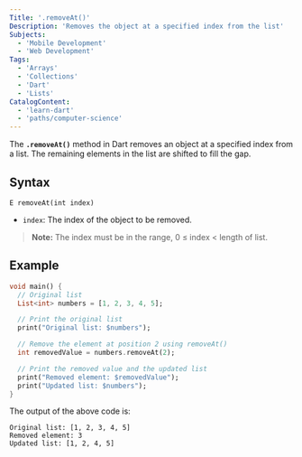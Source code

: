 ```yaml
---
Title: '.removeAt()'
Description: 'Removes the object at a specified index from the list'
Subjects:
  - 'Mobile Development'
  - 'Web Development'
Tags:
  - 'Arrays'
  - 'Collections'
  - 'Dart'
  - 'Lists'
CatalogContent:
  - 'learn-dart'
  - 'paths/computer-science'
---
```


The **`.removeAt()`** method in Dart removes an object at a specified index from a list. The remaining elements in the list are shifted to fill the gap.

## Syntax

```pseudo
E removeAt(int index)
```

- `index`: The index of the object to be removed.

>**Note:** The index must be in the range, 0 ≤ index < length of list.

## Example

```dart
void main() {
  // Original list
  List<int> numbers = [1, 2, 3, 4, 5];

  // Print the original list
  print("Original list: $numbers");

  // Remove the element at position 2 using removeAt()
  int removedValue = numbers.removeAt(2);

  // Print the removed value and the updated list
  print("Removed element: $removedValue");
  print("Updated list: $numbers");
}
```

The output of the above code is:

```shell
Original list: [1, 2, 3, 4, 5]
Removed element: 3
Updated list: [1, 2, 4, 5]
```

